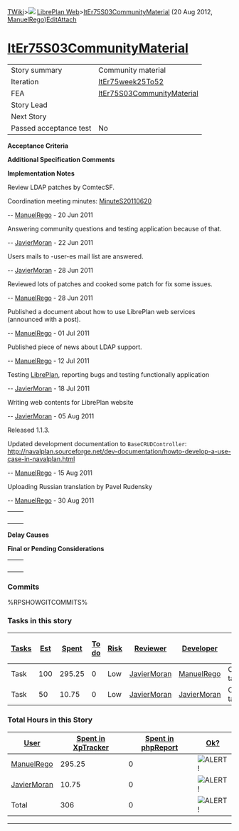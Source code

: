 [TWiki](/twiki/Main/WebHome)&gt;![](/twiki/TWiki/TWikiDocGraphics/web-bg-small.gif) [LibrePlan Web](/twiki/LibrePlan/WebHome)&gt;[ItEr75S03CommunityMaterial](http://wiki.libreplan-enterprise.com/twiki/LibrePlan/ItEr75S03CommunityMaterial "Topic revision: 20 (20 Aug 2012 - 09:52:54)") (20 Aug 2012, [ManuelRego](/twiki/Main/ManuelRego))[Edit](http://wiki.libreplan-enterprise.com/twiki/bin/edit/LibrePlan/ItEr75S03CommunityMaterial?t=1520337919 "Edit this topic text")[Attach](/twiki/bin/attach/LibrePlan/ItEr75S03CommunityMaterial "Attach an image or document to this topic")

 [ItEr75S03CommunityMaterial](/twiki/LibrePlan/ItEr75S03CommunityMaterial)
================================================================================================================================



|                        |                                                                                    |
|------------------------|------------------------------------------------------------------------------------|
| Story summary          | Community material                                                                 |
| Iteration              | [ItEr75week25To52](/twiki/LibrePlan/ItEr75week25To52)                     |
| FEA                    | [ItEr75S03CommunityMaterial](/twiki/LibrePlan/ItEr75S03CommunityMaterial) |
| Story Lead             |                                                                                    |
| Next Story             |                                                                                    |
| Passed acceptance test | No                                                                                 |

**Acceptance Criteria**

**Additional Specification Comments**

**Implementation Notes**

Review LDAP patches by ComtecSF.

Coordination meeting minutes: [MinuteS20110620](/twiki/LibrePlan/MinuteS20110620)

-- [ManuelRego](/twiki/Main/ManuelRego) - 20 Jun 2011

Answering community questions and testing application because of that.

-- [JavierMoran](/twiki/Main/JavierMoran) - 22 Jun 2011

Users mails to -user-es mail list are answered.

-- [JavierMoran](/twiki/Main/JavierMoran) - 28 Jun 2011

Reviewed lots of patches and cooked some patch for fix some issues.

-- [ManuelRego](/twiki/Main/ManuelRego) - 28 Jun 2011

Published a document about how to use LibrePlan web services (announced with a post).

-- [ManuelRego](/twiki/Main/ManuelRego) - 01 Jul 2011

Published piece of news about LDAP support.

-- [ManuelRego](/twiki/Main/ManuelRego) - 12 Jul 2011

Testing [LibrePlan](/twiki/LibrePlan/LibrePlan), reporting bugs and testing functionally application

-- [JavierMoran](/twiki/Main/JavierMoran) - 18 Jul 2011

Writing web contents for LibrePlan website

-- [JavierMoran](/twiki/Main/JavierMoran) - 05 Aug 2011

Released 1.1.3.

Updated development documentation to `BaseCRUDController`: <http://navalplan.sourceforge.net/dev-documentation/howto-develop-a-use-case-in-navalplan.html>

-- [ManuelRego](/twiki/Main/ManuelRego) - 15 Aug 2011

Uploading Russian translation by Pavel Rudensky

-- [ManuelRego](/twiki/Main/ManuelRego) - 30 Aug 2011

|     |     |
|-----|-----|
|     |     |

**Delay Causes**

**Final or Pending Considerations**

|     |     |
|-----|-----|
|     |     |

###  Commits

%RPSHOWGITCOMMITS%

###  Tasks in this story



| [Tasks](http://wiki.libreplan-enterprise.com/twiki/LibrePlan/ItEr75S03CommunityMaterial?sortcol=0;table=2;up=0#sorted_table "Sort by this column") | [Est](http://wiki.libreplan-enterprise.com/twiki/LibrePlan/ItEr75S03CommunityMaterial?sortcol=1;table=2;up=0#sorted_table "Sort by this column") | [Spent](http://wiki.libreplan-enterprise.com/twiki/LibrePlan/ItEr75S03CommunityMaterial?sortcol=2;table=2;up=0#sorted_table "Sort by this column") | [To do](http://wiki.libreplan-enterprise.com/twiki/LibrePlan/ItEr75S03CommunityMaterial?sortcol=3;table=2;up=0#sorted_table "Sort by this column") | [Risk](http://wiki.libreplan-enterprise.com/twiki/LibrePlan/ItEr75S03CommunityMaterial?sortcol=4;table=2;up=0#sorted_table "Sort by this column") | [Reviewer](http://wiki.libreplan-enterprise.com/twiki/LibrePlan/ItEr75S03CommunityMaterial?sortcol=5;table=2;up=0#sorted_table "Sort by this column") | [Developer](http://wiki.libreplan-enterprise.com/twiki/LibrePlan/ItEr75S03CommunityMaterial?sortcol=6;table=2;up=0#sorted_table "Sort by this column") | [Task Name](http://wiki.libreplan-enterprise.com/twiki/LibrePlan/ItEr75S03CommunityMaterial?sortcol=7;table=2;up=0#sorted_table "Sort by this column") | [Start Date](http://wiki.libreplan-enterprise.com/twiki/LibrePlan/ItEr75S03CommunityMaterial?sortcol=8;table=2;up=0#sorted_table "Sort by this column") | [Est End Date](http://wiki.libreplan-enterprise.com/twiki/LibrePlan/ItEr75S03CommunityMaterial?sortcol=9;table=2;up=0#sorted_table "Sort by this column") | [End Date](http://wiki.libreplan-enterprise.com/twiki/LibrePlan/ItEr75S03CommunityMaterial?sortcol=10;table=2;up=0#sorted_table "Sort by this column") |
|-------------------------------------------------------------------------------------------------------------------------------------------------------------|-----------------------------------------------------------------------------------------------------------------------------------------------------------|-------------------------------------------------------------------------------------------------------------------------------------------------------------|-------------------------------------------------------------------------------------------------------------------------------------------------------------|------------------------------------------------------------------------------------------------------------------------------------------------------------|----------------------------------------------------------------------------------------------------------------------------------------------------------------|-----------------------------------------------------------------------------------------------------------------------------------------------------------------|-----------------------------------------------------------------------------------------------------------------------------------------------------------------|------------------------------------------------------------------------------------------------------------------------------------------------------------------|--------------------------------------------------------------------------------------------------------------------------------------------------------------------|-----------------------------------------------------------------------------------------------------------------------------------------------------------------|
| Task                                                                                                                                                        | 100                                                                                                                                                       | 295.25                                                                                                                                                      | 0                                                                                                                                                           | Low                                                                                                                                                        | [JavierMoran](/twiki/Main/JavierMoran)                                                                                                                | [ManuelRego](/twiki/Main/ManuelRego)                                                                                                                   | Community tasks                                                                                                                                                 |                                                                                                                                                                  |                                                                                                                                                                    |                                                                                                                                                                 |
| Task                                                                                                                                                        | 50                                                                                                                                                        | 10.75                                                                                                                                                       | 0                                                                                                                                                           | Low                                                                                                                                                        | [JavierMoran](/twiki/Main/JavierMoran)                                                                                                                | [JavierMoran](/twiki/Main/JavierMoran)                                                                                                                 | Community tasks                                                                                                                                                 |                                                                                                                                                                  |                                                                                                                                                                    |                                                                                                                                                                 |

###  Total Hours in this Story

| [User](http://wiki.libreplan-enterprise.com/twiki/LibrePlan/ItEr75S03CommunityMaterial?sortcol=0;table=3;up=0#sorted_table "Sort by this column") | [Spent in XpTracker](http://wiki.libreplan-enterprise.com/twiki/LibrePlan/ItEr75S03CommunityMaterial?sortcol=1;table=3;up=0#sorted_table "Sort by this column") | [Spent in phpReport](http://wiki.libreplan-enterprise.com/twiki/LibrePlan/ItEr75S03CommunityMaterial?sortcol=2;table=3;up=0#sorted_table "Sort by this column") | [Ok?](http://wiki.libreplan-enterprise.com/twiki/LibrePlan/ItEr75S03CommunityMaterial?sortcol=3;table=3;up=0#sorted_table "Sort by this column") |
|------------------------------------------------------------------------------------------------------------------------------------------------------------|--------------------------------------------------------------------------------------------------------------------------------------------------------------------------|--------------------------------------------------------------------------------------------------------------------------------------------------------------------------|-----------------------------------------------------------------------------------------------------------------------------------------------------------|
| [ManuelRego](/twiki/Main/ManuelRego)                                                                                                              | 295.25                                                                                                                                                                   | 0                                                                                                                                                                        | ![ALERT!](/twiki/TWiki/TWikiDocGraphics/warning.gif "ALERT!")                                                                                         |
| [JavierMoran](/twiki/Main/JavierMoran)                                                                                                            | 10.75                                                                                                                                                                    | 0                                                                                                                                                                        | ![ALERT!](/twiki/TWiki/TWikiDocGraphics/warning.gif "ALERT!")                                                                                         |
| Total                                                                                                                                                      | 306                                                                                                                                                                      | 0                                                                                                                                                                        | ![ALERT!](/twiki/TWiki/TWikiDocGraphics/warning.gif "ALERT!")                                                                                         |

------------------------------------------------------------------------
